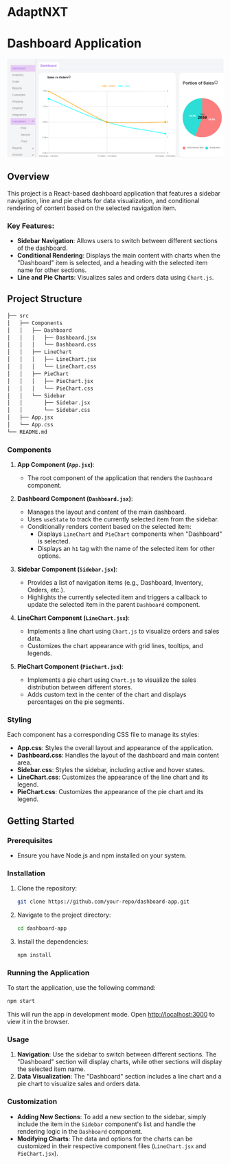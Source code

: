 # AdaptNXT


# Dashboard Application

![alt text](image.png)
## Overview

This project is a React-based dashboard application that features a sidebar navigation, line and pie charts for data visualization, and conditional rendering of content based on the selected navigation item.

### Key Features:
- **Sidebar Navigation**: Allows users to switch between different sections of the dashboard.
- **Conditional Rendering**: Displays the main content with charts when the "Dashboard" item is selected, and a heading with the selected item name for other sections.
- **Line and Pie Charts**: Visualizes sales and orders data using `Chart.js`.

## Project Structure

```bash
├── src
│   ├── Components
│   │   ├── Dashboard
│   │   │   ├── Dashboard.jsx
│   │   │   └── Dashboard.css
│   │   ├── LineChart
│   │   │   ├── LineChart.jsx
│   │   │   └── LineChart.css
│   │   ├── PieChart
│   │   │   ├── PieChart.jsx
│   │   │   └── PieChart.css
│   │   └── Sidebar
│   │       ├── Sidebar.jsx
│   │       └── Sidebar.css
│   ├── App.jsx
│   └── App.css
└── README.md
```

### Components

1. **App Component (`App.jsx`)**:
   - The root component of the application that renders the `Dashboard` component.

2. **Dashboard Component (`Dashboard.jsx`)**:
   - Manages the layout and content of the main dashboard.
   - Uses `useState` to track the currently selected item from the sidebar.
   - Conditionally renders content based on the selected item:
     - Displays `LineChart` and `PieChart` components when "Dashboard" is selected.
     - Displays an `h1` tag with the name of the selected item for other options.

3. **Sidebar Component (`Sidebar.jsx`)**:
   - Provides a list of navigation items (e.g., Dashboard, Inventory, Orders, etc.).
   - Highlights the currently selected item and triggers a callback to update the selected item in the parent `Dashboard` component.

4. **LineChart Component (`LineChart.jsx`)**:
   - Implements a line chart using `Chart.js` to visualize orders and sales data.
   - Customizes the chart appearance with grid lines, tooltips, and legends.

5. **PieChart Component (`PieChart.jsx`)**:
   - Implements a pie chart using `Chart.js` to visualize the sales distribution between different stores.
   - Adds custom text in the center of the chart and displays percentages on the pie segments.

### Styling

Each component has a corresponding CSS file to manage its styles:

- **App.css**: Styles the overall layout and appearance of the application.
- **Dashboard.css**: Handles the layout of the dashboard and main content area.
- **Sidebar.css**: Styles the sidebar, including active and hover states.
- **LineChart.css**: Customizes the appearance of the line chart and its legend.
- **PieChart.css**: Customizes the appearance of the pie chart and its legend.

## Getting Started

### Prerequisites

- Ensure you have Node.js and npm installed on your system.

### Installation

1. Clone the repository:
   ```bash
   git clone https://github.com/your-repo/dashboard-app.git
   ```
2. Navigate to the project directory:
   ```bash
   cd dashboard-app
   ```
3. Install the dependencies:
   ```bash
   npm install
   ```

### Running the Application

To start the application, use the following command:

```bash
npm start
```

This will run the app in development mode. Open [http://localhost:3000](http://localhost:3000) to view it in the browser.

### Usage

1. **Navigation**: Use the sidebar to switch between different sections. The "Dashboard" section will display charts, while other sections will display the selected item name.
2. **Data Visualization**: The "Dashboard" section includes a line chart and a pie chart to visualize sales and orders data.

### Customization

- **Adding New Sections**: To add a new section to the sidebar, simply include the item in the `Sidebar` component's list and handle the rendering logic in the `Dashboard` component.
- **Modifying Charts**: The data and options for the charts can be customized in their respective component files (`LineChart.jsx` and `PieChart.jsx`).
